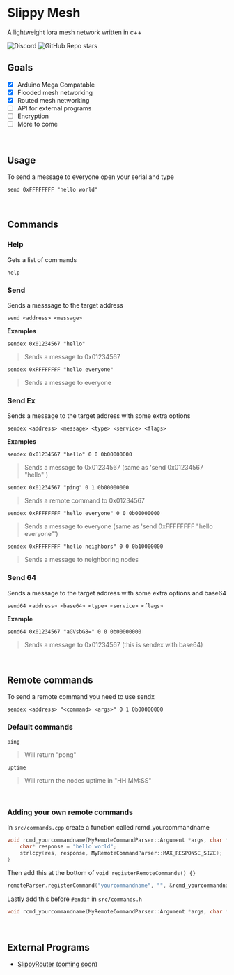 # Slippy Mesh
A lightweight lora mesh network written in c++ 

![Discord](https://img.shields.io/discord/1172014752604631070?style=flat-square&logo=discord)
![GitHub Repo stars](https://img.shields.io/github/stars/WattleFoxxo/SlippyMesh?style=flat-square&logo=github)


## Goals
- [x] Arduino Mega Compatable
- [x] Flooded mesh networking
- [x] Routed mesh networking
- [ ] API for external programs
- [ ] Encryption
- [ ] More to come

<br>

## Usage
To send a message to everyone open your serial and type
```
send 0xFFFFFFFF "hello world"
```

<br>

## Commands
### Help
Gets a list of commands
```
help
```

### Send
Sends a messsage to the target address
```
send <address> <message>
```
**Examples**
```
sendex 0x01234567 "hello"
```
> Sends a message to 0x01234567

```
sendex 0xFFFFFFFF "hello everyone"
```
> Sends a message to everyone

### Send Ex
Sends a message to the target address with some extra options
```
sendex <address> <message> <type> <service> <flags>
```
**Examples**
```
sendex 0x01234567 "hello" 0 0 0b00000000
```
> Sends a message to 0x01234567 (same as 'send 0x01234567 "hello"')

```
sendex 0x01234567 "ping" 0 1 0b00000000
```
> Sends a remote command to 0x01234567

```
sendex 0xFFFFFFFF "hello everyone" 0 0 0b00000000
```
> Sends a message to everyone (same as 'send 0xFFFFFFFF "hello everyone"')

```
sendex 0xFFFFFFFF "hello neighbors" 0 0 0b10000000
```
> Sends a message to neighboring nodes

### Send 64
Sends a message to the target address with some extra options and base64
```
send64 <address> <base64> <type> <service> <flags>
```

**Example**
```
send64 0x01234567 "aGVsbG8=" 0 0 0b00000000
```
> Sends a message to 0x01234567 (this is sendex with base64)

<br>

## Remote commands
To send a remote command you need to use sendx
```
sendex <address> "<command> <args>" 0 1 0b00000000
```

### Default commands
```
ping
```
> Will return "pong"

```
uptime
```
> Will return the nodes uptime in "HH:MM:SS"

<br>

### Adding your own remote commands

In `src/commands.cpp` create a function called rcmd_yourcommandname
```c++
void rcmd_yourcommandname(MyRemoteCommandParser::Argument *args, char *res) {
    char* response = "hello world";
    strlcpy(res, response, MyRemoteCommandParser::MAX_RESPONSE_SIZE);
}
```

Then add this at the bottom of `void registerRemoteCommands() {}`
```c++
remoteParser.registerCommand("yourcommandname", "", &rcmd_yourcommandname);
```

Lastly add this before `#endif` in `src/commands.h`
```c++
void rcmd_yourcommandname(MyRemoteCommandParser::Argument *args, char *res);
```

<br>

## External Programs
 - [SlippyRouter (coming soon)](https://github.com/)
